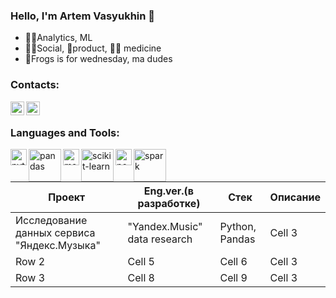 ### Hello, I'm Artem Vasyukhin 👋

- 👨‍🔬Analytics, ML 
- 👨👩Social, 🚀product, 👨‍⚕️ medicine
- 🐸Frogs is for wednesday, ma dudes

### Contacts:
<a href="https://t.me/vasyukhin_art" target="_blank">
<img align="left" alt="vasart | Telegram" width="22px" src="https://optika-fielmann.by/social_icons/telegrams.png"/>
</a>
<a href="https://vk.com/kvasart" target="_blank">
  <img align="left" alt="vasart | VK" width="22px" src="https://logospng.org/download/vk/vk-4096.png"/>
</a>

<br />

### Languages and Tools:
<img align="left" alt="python" width="26px" src="https://logos-download.com/wp-content/uploads/2016/10/Python_logo_icon.png" />
<img align="left" alt="pandas" width="52px" src="https://www.filepicker.io/api/file/PWRlW7zGR56Lxo3Qqkxi" />
<img align="left" alt="matplotlib" width="26px" src="https://w7.pngwing.com/pngs/954/81/png-transparent-matplotlib-python-chart-introduction-miscellaneous-angle-triangle.png" />
<img align="left" alt="scikit-learn" width="52px" src="https://www.oursky.com/assets/img/tech__scikit.png" />
<img align="left" alt="postgresql" width="26px" src="https://vectorified.com/images/postgresql-icon-11.jpg" />
<img align="left" alt="spark" width="52px" src="https://filearchive.cnews.ru/img/book/2022/05/26/apache_spark_logo.svg.png" />
<br />
<br />

| Проект | Eng.ver.(в разработке) | Стек | Описание | 
|----------|----------|----------|----------|
| Исследование данных сервиса "Яндекс.Музыка" | "Yandex.Music" data research | Python, Pandas | Cell 3 |
| Row 2 | Cell 5 | Cell 6 | Cell 3 |
| Row 3 | Cell 8 | Cell 9 | Cell 3 |
